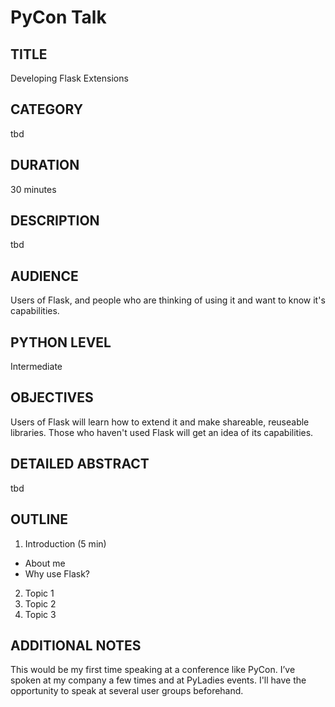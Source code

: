 PyCon Talk 
==========

TITLE
------
Developing Flask Extensions

CATEGORY
---------

tbd

DURATION
--------

30 minutes

DESCRIPTION
-----------

tbd

AUDIENCE
--------
Users of Flask, and people who are thinking of using it and want to know it's capabilities.

PYTHON LEVEL
------------

Intermediate

OBJECTIVES
----------

Users of Flask will learn how to extend it and make shareable, reuseable libraries. Those who haven't used Flask will get an idea of its capabilities. 

DETAILED ABSTRACT
-----------------

tbd

OUTLINE
-------

1. Introduction (5 min)
* About me
*  Why use Flask?
2. Topic 1
3. Topic 2
4. Topic 3

ADDITIONAL NOTES
-----------------

This would be my first time speaking at a conference like PyCon. I’ve spoken at my company a few times and at PyLadies events. I'll have the opportunity to speak at several user groups beforehand.


